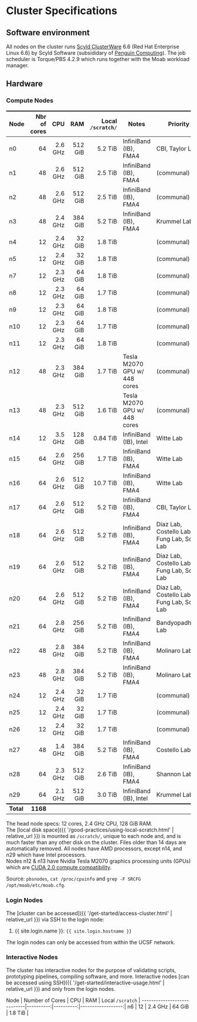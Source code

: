 # Cluster Specifications

## Software environment

All nodes on the cluster runs [Scyld ClusterWare] 6.6 (Red Hat Enterprise Linux 6.6) by Scyld Software (subsididary of [Penguin Computing]).
The job scheduler is Torque/PBS 4.2.9 which runs together with the Moab workload manager.


## Hardware

### Compute Nodes

Node      | Nbr of cores |      CPU  |       RAM | Local `/scratch/` | Notes                        | Priority
----------|-------------:|----------:|----------:|-----------------:|------------------------------|-----------
n0        |           64 |   2.6 GHz |   512 GiB |           5.2 TiB | InfiniBand (IB), FMA4        | CBI, Taylor Lab
n1        |           48 |   2.6 GHz |   512 GiB |           2.5 TiB | InfiniBand (IB), FMA4        | (communal)
n2        |           48 |   2.6 GHz |   512 GiB |           2.5 TiB | InfiniBand (IB), FMA4        | (communal)
n3        |           48 |   2.4 GHz |   384 GiB |           5.2 TiB | InfiniBand (IB), FMA4        | Krummel Lab
n4        |           12 |   2.4 GHz |    32 GiB |           1.8 TiB |                              | (communal)
n5        |           12 |   2.4 GHz |    32 GiB |           1.8 TiB |                              | (communal)
n7        |           12 |   2.3 GHz |    64 GiB |           1.8 TiB |                              | (communal)
n8        |           12 |   2.3 GHz |    64 GiB |           1.7 TiB |                              | (communal)
n9        |           12 |   2.3 GHz |    64 GiB |           1.8 TiB |                              | (communal)
n10       |           12 |   2.3 GHz |    64 GiB |           1.7 TiB |                              | (communal)
n11       |           12 |   2.3 GHz |    64 GiB |           1.8 TiB |                              | (communal)
n12       |           48 |   2.3 GHz |   384 GiB |           1.7 TiB | Tesla M2070 GPU w/ 448 cores | (communal)
n13       |           48 |   2.3 GHz |   512 GiB |           1.6 TiB | Tesla M2070 GPU w/ 448 cores | (communal)
n14       |           12 |   3.5 GHz |   128 GiB |          0.84 TiB | InfiniBand (IB), Intel       | Witte Lab
n15       |           64 |   2.6 GHz |   256 GiB |           1.7 TiB | InfiniBand (IB), FMA4        | Witte Lab
n16       |           64 |   2.6 GHz |   512 GiB |          10.7 TiB | InfiniBand (IB), FMA4        | Witte Lab
n17       |           64 |   2.6 GHz |   512 GiB |           5.2 TiB | InfiniBand (IB), FMA4        | CBI, Taylor Lab
n18       |           64 |   2.6 GHz |   512 GiB |           5.2 TiB | InfiniBand (IB), FMA4        | Diaz Lab, Costello Lab, Fung Lab, Song Lab
n19       |           64 |   2.6 GHz |   512 GiB |           5.2 TiB | InfiniBand (IB), FMA4        | Diaz Lab, Costello Lab, Fung Lab, Song Lab
n20       |           64 |   2.6 GHz |   512 GiB |           5.2 TiB | InfiniBand (IB), FMA4        | Diaz Lab, Costello Lab, Fung Lab, Song Lab
n21       |           64 |   2.8 GHz |   256 GiB |           5.2 TiB | InfiniBand (IB), FMA4        | Bandyopadhyay Lab
n22       |           48 |   2.8 GHz |   384 GiB |           5.2 TiB | InfiniBand (IB), FMA4        | Molinaro Lab
n23       |           48 |   2.8 GHz |   384 GiB |           5.2 TiB | InfiniBand (IB), FMA4        | Molinaro Lab
n24       |           12 |   2.4 GHz |    32 GiB |           1.7 TiB |                              | (communal)
n25       |           12 |   2.4 GHz |    32 GiB |           1.7 TiB |                              | (communal)
n26       |           12 |   2.4 GHz |    32 GiB |           1.7 TiB |                              | (communal)
n27       |           48 |   1.4 GHz |   384 GiB |           5.2 TiB | InfiniBand (IB), FMA4        | Costello Lab
n28       |           64 |   2.3 GHz |   512 GiB |           2.6 TiB | InfiniBand (IB), FMA4        | Shannon Lab
n29       |           64 |   2.1 GHz |   512 GiB |           3.0 TiB | InfiniBand (IB), Intel       | Krummel Lab
**Total** |     **1168** |           |           |                   |                              |

The head node specs: 12 cores, 2.4 GHz CPU, 128 GiB RAM.  
The [local disk space]({{ '/good-practices/using-local-scratch.html' | relative_url }}) is mounted as `/scratch/`, unique to each node and, and is much faster than any other disk on the cluster.  Files older than 14 days are automatically removed.
All nodes have AMD processors, except n14, and n29 which have Intel processors.  
Nodes n12 & n13 have Nvidia Tesla M2070 graphics processing units (GPUs) which are [CUDA 2.0 compute compatibility](https://en.wikipedia.org/wiki/CUDA#GPUs_supported).

Source: `pbsnodes`, `cat /proc/cpuinfo` and `grep -F SRCFG /opt/moab/etc/moab.cfg`.


### Login Nodes

The [cluster can be accessed]({{ '/get-started/access-cluster.html' | relative_url }}) via SSH to the login node:

1. {{ site.login.name  }}: `{{ site.login.hostname }}`

The login nodes can only be accessed from within the UCSF network.

### Interactive Nodes

The cluster has interactive nodes for the purpose of validating scripts, prototyping pipelines, compiling software, and more.  Interactive nodes [can be accessed using SSH]({{ '/get-started/interactive-usage.html' | relative_url }}) and only from the login nodes.

Node      | Number of Cores |       CPU |       RAM |  Local `/scratch` |
----------------------------|----------:|----------:|------------------:|
n6        |              12 |   2.4 GHz |    64 GiB |           1.8 TiB |


<style>
table {
  margin-top: 2ex;
  margin-bottom: 2ex;
}
tr:last-child { border-top: 2px solid #000; }
</style>

[Scyld ClusterWare]: http://www.penguincomputing.com/solutions/scyld-clusterware/
[Penguin Computing]: https://en.wikipedia.org/wiki/Penguin_Computing
